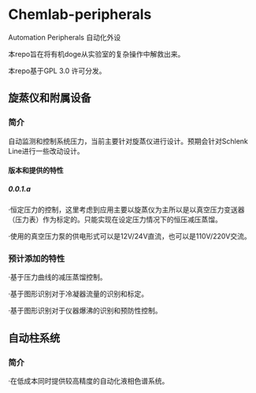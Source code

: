 # Chemlab-peripherals

Automation Peripherals 自动化外设

本repo旨在将有机doge从实验室的复杂操作中解救出来。

本repo基于GPL 3.0 许可分发。

## 旋蒸仪和附属设备

### 简介

自动监测和控制系统压力，当前主要针对旋蒸仪进行设计。预期会针对Schlenk Line进行一些改动设计。

#### 版本和提供的特性

##### 0.0.1.a

·恒定压力的控制，这里考虑到应用主要以旋蒸仪为主所以是以真空压力变送器（压力表）作为标定的。只能实现在设定压力情况下的恒压减压蒸馏。

·使用的真空压力泵的供电形式可以是12V/24V直流，也可以是110V/220V交流。

### 预计添加的特性

·基于压力曲线的减压蒸馏控制。

·基于图形识别对于冷凝器流量的识别和标定。

·基于图形识别对于仪器爆沸的识别和预防性控制。

## 自动柱系统

### 简介

·在低成本同时提供较高精度的自动化液相色谱系统。


